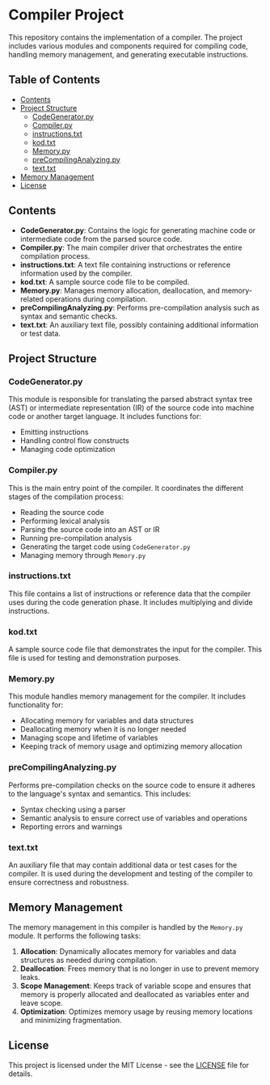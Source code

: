 # Compiler Project

This repository contains the implementation of a compiler. The project includes various modules and components required for compiling code, handling memory management, and generating executable instructions.

## Table of Contents
- [Contents](#contents)
- [Project Structure](#project-structure)
  - [CodeGenerator.py](#codegeneratorpy)
  - [Compiler.py](#compilerpy)
  - [instructions.txt](#instructionstxt)
  - [kod.txt](#kodtxt)
  - [Memory.py](#memorypy)
  - [preCompilingAnalyzing.py](#precompilinganalyzingpy)
  - [text.txt](#texttxt)
- [Memory Management](#memory-management)
- [License](#license)

## Contents

- **CodeGenerator.py**: Contains the logic for generating machine code or intermediate code from the parsed source code.
- **Compiler.py**: The main compiler driver that orchestrates the entire compilation process.
- **instructions.txt**: A text file containing instructions or reference information used by the compiler.
- **kod.txt**: A sample source code file to be compiled.
- **Memory.py**: Manages memory allocation, deallocation, and memory-related operations during compilation.
- **preCompilingAnalyzing.py**: Performs pre-compilation analysis such as syntax and semantic checks.
- **text.txt**: An auxiliary text file, possibly containing additional information or test data.

## Project Structure

### CodeGenerator.py

This module is responsible for translating the parsed abstract syntax tree (AST) or intermediate representation (IR) of the source code into machine code or another target language. It includes functions for:
- Emitting instructions
- Handling control flow constructs
- Managing code optimization

### Compiler.py

This is the main entry point of the compiler. It coordinates the different stages of the compilation process:
- Reading the source code
- Performing lexical analysis
- Parsing the source code into an AST or IR
- Running pre-compilation analysis
- Generating the target code using `CodeGenerator.py`
- Managing memory through `Memory.py`

### instructions.txt

This file contains a list of instructions or reference data that the compiler uses during the code generation phase. It includes multiplying and divide instructions.

### kod.txt

A sample source code file that demonstrates the input for the compiler. This file is used for testing and demonstration purposes.

### Memory.py

This module handles memory management for the compiler. It includes functionality for:
- Allocating memory for variables and data structures
- Deallocating memory when it is no longer needed
- Managing scope and lifetime of variables
- Keeping track of memory usage and optimizing memory allocation

### preCompilingAnalyzing.py

Performs pre-compilation checks on the source code to ensure it adheres to the language's syntax and semantics. This includes:
- Syntax checking using a parser
- Semantic analysis to ensure correct use of variables and operations
- Reporting errors and warnings

### text.txt

An auxiliary file that may contain additional data or test cases for the compiler. It is used during the development and testing of the compiler to ensure correctness and robustness.

## Memory Management

The memory management in this compiler is handled by the `Memory.py` module. It performs the following tasks:

1. **Allocation**: Dynamically allocates memory for variables and data structures as needed during compilation.
2. **Deallocation**: Frees memory that is no longer in use to prevent memory leaks.
3. **Scope Management**: Keeps track of variable scope and ensures that memory is properly allocated and deallocated as variables enter and leave scope.
4. **Optimization**: Optimizes memory usage by reusing memory locations and minimizing fragmentation.

## License

This project is licensed under the MIT License - see the [LICENSE](LICENSE) file for details.
